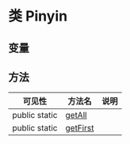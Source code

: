 #  类 Pinyin




## 变量


## 方法


| 可见性 | 方法名 | 说明 |
|--------|-------|------|
| public static|[getAll](Pinyin/getAll.md) |  |
| public static|[getFirst](Pinyin/getFirst.md) |  |
